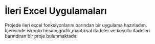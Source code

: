 # İleri Excel Uygulamaları

Projede ileri excel fonksiyonlarını barından bir uygulama hazırladım.
İçerisinde iskonto hesabı,grafik,mantıksal ifadeler ve koşullu ifadeleri barındıran bir proje bulunmaktadır.
